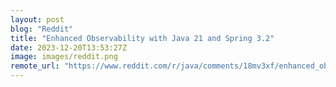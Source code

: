 ```yaml
---
layout: post
blog: "Reddit"
title: "Enhanced Observability with Java 21 and Spring 3.2"
date: 2023-12-20T13:53:27Z
image: images/reddit.png
remote_url: "https://www.reddit.com/r/java/comments/18mv3xf/enhanced_observability_with_java_21_and_spring_32/"
---
```

